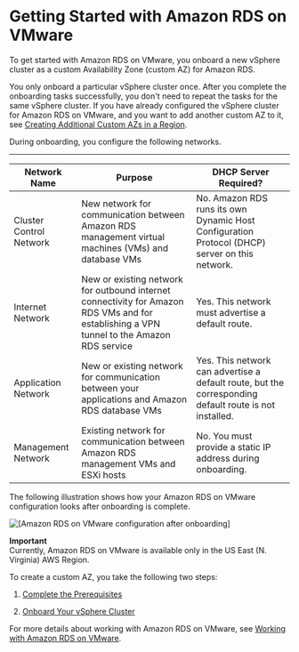 # Getting Started with Amazon RDS on VMware<a name="getting-started-with-rds-on-vmware"></a>

To get started with Amazon RDS on VMware, you onboard a new vSphere cluster as a custom Availability Zone \(custom AZ\) for Amazon RDS\.

You only onboard a particular vSphere cluster once\. After you complete the onboarding tasks successfully, you don't need to repeat the tasks for the same vSphere cluster\. If you have already configured the vSphere cluster for Amazon RDS on VMware, and you want to add another custom AZ to it, see [Creating Additional Custom AZs in a Region](creating-a-custom-az.md)\.

During onboarding, you configure the following networks\.


****  

| Network Name | Purpose | DHCP Server Required? | 
| --- | --- | --- | 
| Cluster Control Network | New network for communication between Amazon RDS management virtual machines \(VMs\) and database VMs | No\. Amazon RDS runs its own Dynamic Host Configuration Protocol \(DHCP\) server on this network\. | 
| Internet Network | New or existing network for outbound internet connectivity for Amazon RDS VMs and for establishing a VPN tunnel to the Amazon RDS service | Yes\. This network must advertise a default route\. | 
| Application Network | New or existing network for communication between your applications and Amazon RDS database VMs | Yes\. This network can advertise a default route, but the corresponding default route is not installed\. | 
| Management Network | Existing network for communication between Amazon RDS management VMs and ESXi hosts | No\. You must provide a static IP address during onboarding\. | 

The following illustration shows how your Amazon RDS on VMware configuration looks after onboarding is complete\.

![\[Amazon RDS on VMware configuration after onboarding\]](http://docs.aws.amazon.com/AmazonRDS/latest/RDSonVMwareUserGuide/images/pre-onboarding-requirements.png)

**Important**  
Currently, Amazon RDS on VMware is available only in the US East \(N\. Virginia\) AWS Region\.

To create a custom AZ, you take the following two steps:

1. [Complete the Prerequisites](getting-started-with-rds-on-vmware.pre-onboarding.md)

1. [Onboard Your vSphere Cluster](getting-started-with-rds-on-vmware.onboard.md)

For more details about working with Amazon RDS on VMware, see [Working with Amazon RDS on VMware](working-with-rds.md)\.